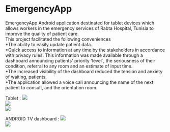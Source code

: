 # EmergencyApp
EmergencyApp Android application destinated for tablet devices which allows workers in the emergency services of Rabta Hospital, Tunisia to improve the quality of patient care.<BR>
This project facilitated the following conveniences<BR>
*The ability to easily update patient data.<BR>
*Quick access to information at any time by the stakeholders in accordance with privacy rules. 
This information was made available through a dashboard announcing patients' priority 'level`, the seriousness of their condition, referral to any room and an estimate of input time.<BR>
*The increased visibility of the dashboard reduced the tension and anxiety of waiting, patients.<BR>
*The application allowed a voice call announcing the name of the next patient to consult, and the orientation room.<BR>


Tablet :
<img src="https://spartax.000webhostapp.com/screen01.png"/>
<BR>
<img src="https://spartax.000webhostapp.com/screen02.png"/>
<BR>
<img src="https://spartax.000webhostapp.com/screen03.png"/>
<BR>


ANDROID TV dashboard : 
<img src="https://spartax.000webhostapp.com/screen0.png"/>
<BR>
<img src="https://spartax.000webhostapp.com/screen04.png"/>
<BR>



